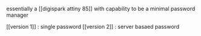 essentially a [[digispark attiny 85]] with capability to be a minimal password manager

[[version 1]] : single password
[[version 2]] : server basaed password
